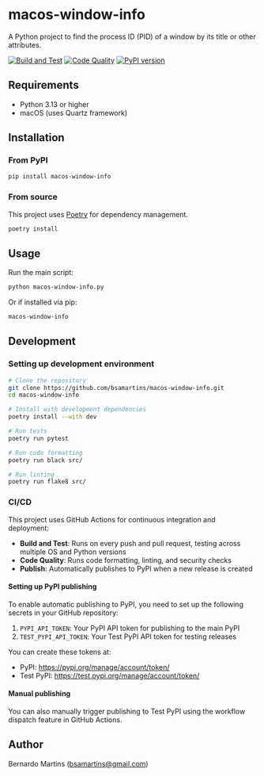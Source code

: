 # macos-window-info

A Python project to find the process ID (PID) of a window by its title or other attributes.

[![Build and Test](https://github.com/bsamartins/macos-window-info/actions/workflows/build.yml/badge.svg)](https://github.com/bsamartins/macos-window-info/actions/workflows/build.yml)
[![Code Quality](https://github.com/bsamartins/macos-window-info/actions/workflows/code-quality.yml/badge.svg)](https://github.com/bsamartins/macos-window-info/actions/workflows/code-quality.yml)
[![PyPI version](https://badge.fury.io/py/macos-window-info.svg)](https://badge.fury.io/py/macos-window-info)

## Requirements
- Python 3.13 or higher
- macOS (uses Quartz framework)

## Installation

### From PyPI
```bash
pip install macos-window-info
```

### From source
This project uses [Poetry](https://python-poetry.org/) for dependency management.

```bash
poetry install
```

## Usage
Run the main script:

```bash
python macos-window-info.py
```

Or if installed via pip:

```bash
macos-window-info
```

## Development

### Setting up development environment
```bash
# Clone the repository
git clone https://github.com/bsamartins/macos-window-info.git
cd macos-window-info

# Install with development dependencies
poetry install --with dev

# Run tests
poetry run pytest

# Run code formatting
poetry run black src/

# Run linting
poetry run flake8 src/
```

### CI/CD

This project uses GitHub Actions for continuous integration and deployment:

- **Build and Test**: Runs on every push and pull request, testing across multiple OS and Python versions
- **Code Quality**: Runs code formatting, linting, and security checks
- **Publish**: Automatically publishes to PyPI when a new release is created

#### Setting up PyPI publishing

To enable automatic publishing to PyPI, you need to set up the following secrets in your GitHub repository:

1. `PYPI_API_TOKEN`: Your PyPI API token for publishing to the main PyPI
2. `TEST_PYPI_API_TOKEN`: Your Test PyPI API token for testing releases

You can create these tokens at:
- PyPI: https://pypi.org/manage/account/token/
- Test PyPI: https://test.pypi.org/manage/account/token/

#### Manual publishing

You can also manually trigger publishing to Test PyPI using the workflow dispatch feature in GitHub Actions.

## Author
Bernardo Martins (<bsamartins@gmail.com>)

